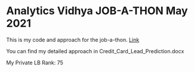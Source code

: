 # Analytics Vidhya JOB-A-THON May 2021

This is my code and approach for the job-a-thon. [Link](https://datahack.analyticsvidhya.com/contest/job-a-thon-2/?utm_source=datahack&utm_medium=flashstrip#LeaderBoard)

You can find my detailed approach in Credit_Card_Lead_Prediction.docx

My Private LB Rank: 75
